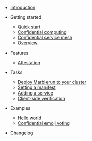 <!-- docs/_sidebard.md -->

- [Introduction](README.md)

- Getting started

  - [Quick start](quickstart.md)
  - [Confidential computing](confidential-computing.md)
  - [Confidential service mesh](service-mesh.md)
  - [Overview](overview.md)

- Features

  - [Attestation](attestation.md)

- Tasks

  - [Deploy Marblerun to your cluster](deploy.md)
  - [Setting a manifest](set-manifest.md)
  - [Adding a service](add-service.md)
  - [Client-side verification](verification.md)

- Examples

  - [Hello world](helloworld.md)
  - [Confidential emoji voting](emojivoto.md)

- [Changelog](changelog.md)
